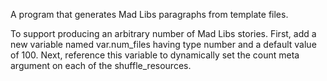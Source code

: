 A program that generates Mad Libs paragraphs from template files.

To support producing an arbitrary number of Mad Libs stories. First, add a new variable named var.num_files having type number and a default value of 100. Next, reference this variable to dynamically set the count meta argument on each of the shuffle_resources.

